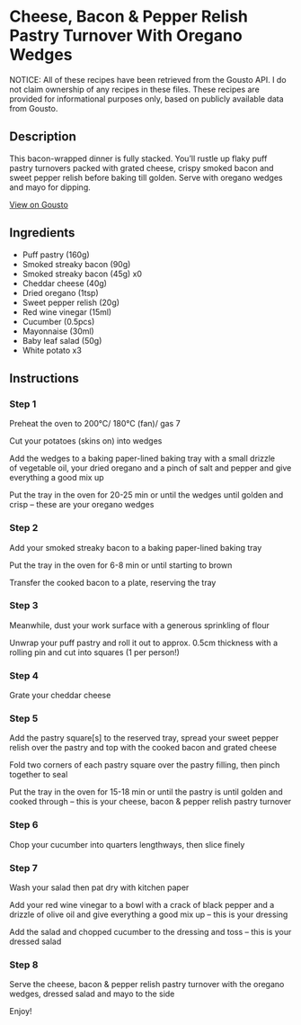# Cheese, Bacon & Pepper Relish Pastry Turnover With Oregano Wedges

NOTICE: All of these recipes have been retrieved from the Gousto API. I do not claim ownership of any recipes in these files. These recipes are provided for informational purposes only, based on publicly available data from Gousto.

## Description

This bacon-wrapped dinner is fully stacked. You’ll rustle up flaky puff pastry turnovers packed with grated cheese, crispy smoked bacon and sweet pepper relish before baking till golden. Serve with oregano wedges and mayo for dipping.

[View on Gousto](https://www.gousto.co.uk/recipes/cookbook/bacon-asparagus-pastry-turnover-with-oregano-wedges)

## Ingredients

- Puff pastry (160g)
- Smoked streaky bacon (90g)
- Smoked streaky bacon (45g) x0
- Cheddar cheese (40g)
- Dried oregano (1tsp)
- Sweet pepper relish (20g)
- Red wine vinegar (15ml)
- Cucumber (0.5pcs)
- Mayonnaise (30ml)
- Baby leaf salad (50g)
- White potato x3

## Instructions


### Step 1

Preheat the oven to 200°C/ 180°C (fan)/ gas 7

Cut your potatoes (skins on) into wedges

Add the wedges to a baking paper-lined baking tray with a small drizzle of vegetable oil, your dried oregano and a pinch of salt and pepper and give everything a good mix up

Put the tray in the oven for 20-25 min or until the wedges until golden and crisp – these are your oregano wedges


### Step 2

Add your smoked streaky bacon to a baking paper-lined baking tray

Put the tray in the oven for 6-8 min or until starting to brown

Transfer the cooked bacon to a plate, reserving the tray


### Step 3

Meanwhile, dust your work surface with a generous sprinkling of flour

Unwrap your puff pastry and roll it out to approx. 0.5cm thickness with a rolling pin and cut into squares (1 per person!)


### Step 4

Grate your cheddar cheese


### Step 5

Add the pastry square[s] to the reserved tray, spread your sweet pepper relish over the pastry and top with the cooked bacon and grated cheese

Fold two corners of each pastry square over the pastry filling, then pinch together to seal

Put the tray in the oven for 15-18 min or until the pastry is until golden and cooked through – this is your cheese, bacon & pepper relish pastry turnover


### Step 6

Chop your cucumber into quarters lengthways, then slice finely


### Step 7

Wash your salad then pat dry with kitchen paper

Add your red wine vinegar to a bowl with a crack of black pepper and a drizzle of olive oil and give everything a good mix up – this is your dressing

Add the salad and chopped cucumber to the dressing and toss – this is your dressed salad

### Step 8

Serve the cheese, bacon & pepper relish pastry turnover with the oregano wedges, dressed salad and mayo to the side

Enjoy!

